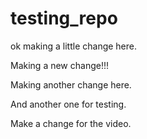 # testing_repo

ok making a little change here.

Making a new change!!!

Making another change here.

And another one for testing.

Make a change for the video.
